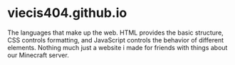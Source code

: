 # viecis404.github.io
The languages that make up the web. HTML provides the basic structure, CSS controls formatting, and JavaScript controls the behavior of different elements.
Nothing much just a website i made for friends with things about our Minecraft server.
